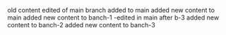 old content edited of main branch
added to main 
added new content to main
added new content to banch-1 -edited in main after b-3
added new content to banch-2
added new content to banch-3

